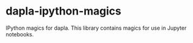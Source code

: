 # dapla-ipython-magics
IPython magics for dapla. This library contains magics for use in Jupyter notebooks.
